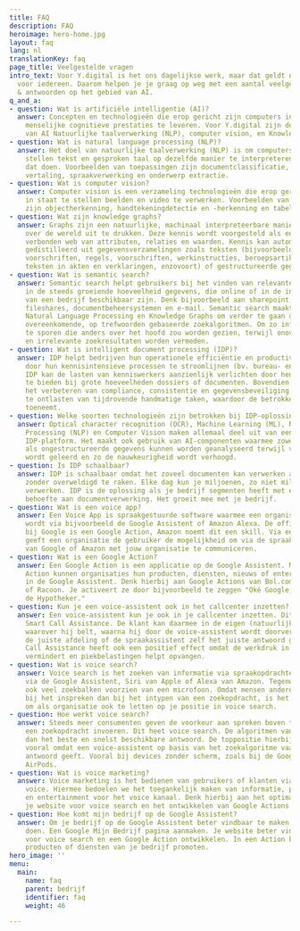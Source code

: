 ```yaml
---
title: FAQ
description: FAQ
heroimage: hero-home.jpg
layout: faq
lang: nl
translationKey: faq
page_title: Veelgestelde vragen
intro_text: Voor Y.digital is het ons dagelijkse werk, maar dat geldt natuurlijk niet
  voor iedereen. Daarom helpen je je graag op weg met een aantal veelgestelde vragen
  & antwoorden op het gebied van AI.
q_and_a:
- question: Wat is artificiële intelligentie (AI)?
  answer: Concepten en technologieën die erop gericht zijn computers in staat te stellen
    menselijke cognitieve prestaties te leveren. Voor Y.digital zijn de kerntechnologieën
    van AI Natuurlijke taalverwerking (NLP), computer vision, en Knowledge Graphs.
- question: Wat is natural language processing (NLP)?
  answer: Het doel van natuurlijke taalverwerking (NLP) is om computers in staat te
    stellen tekst en gesproken taal op dezelfde manier te interpreteren als mensen
    dat doen. Voorbeelden van toepassingen zijn documentclassificatie, automatische
    vertaling, spraakverwerking en onderwerp extractie.
- question: Wat is computer vision?
  answer: Computer vision is een verzameling technologieën die erop gericht zijn computers
    in staat te stellen beelden en video te verwerken. Voorbeelden van toepassingen
    zijn objectherkenning, handtekeningdetectie en -herkenning en tabelherkenning.
- question: Wat zijn knowledge graphs?
  answer: Graphs zijn een natuurlijke, machinaal interpreteerbare manier om kennis
    over de wereld uit te drukken. Deze kennis wordt voorgesteld als een onderling
    verbonden web van attributen, relaties en waarden. Kennis kan automatisch worden
    gedistilleerd uit gegevensverzamelingen zoals teksten (bijvoorbeeld wetten en
    voorschriften, regels, voorschriften, werkinstructies, beroepsartikelen, tuchtrecht,
    teksten in akten en verklaringen, enzovoort) of gestructureerde gegevensbronnen.
- question: Wat is semantic search?
  answer: Semantic search helpt gebruikers bij het vinden van relevante informatie
    in de steeds groeiende hoeveelheid gegevens, die online of in de interne opslagplaatsen
    van een bedrijf beschikbaar zijn. Denk bijvoorbeeld aan sharepoint, onedrive,
    fileshares, documentbeheersystemen en e-mail. Semantic search maakt gebruik van
    Natural Language Processing en Knowledge Graphs om verder te gaan dan letterlijk
    overeenkomende, op trefwoorden gebaseerde zoekalgoritmen. Om zo informatie op
    te sporen die anders over het hoofd zou worden gezien, terwijl onoverzichtelijke
    en irrelevante zoekresultaten worden vermeden.
- question: Wat is intelligent document processing (IDP)?
  answer: IDP helpt bedrijven hun operationele efficiëntie en productiviteit te verhogen
    door hun kennisintensieve processen te stroomlijnen (bv. bureau- en dossierwerk).
    IDP kan de lasten van kenniswerkers aanzienlijk verlichten door hen beslissingsondersteuning
    te bieden bij grote hoeveelheden dossiers of documenten. Bovendien helpt IDP bij
    het verbeteren van compliance, consistentie en gegevensbeveiliging door mensen
    te ontlasten van tijdrovende handmatige taken, waardoor de betrokkenheid van werknemers
    toeneemt.
- question: Welke soorten technologieën zijn betrokken bij IDP-oplossingen?
  answer: Optical character recognition (OCR), Machine Learning (ML), Natural Language
    Processing (NLP) en Computer Vision maken allemaal deel uit van een geavanceerd
    IDP-platform. Het maakt ook gebruik van AI-componenten waarmee zowel gestructureerde
    als ongestructureerde gegevens kunnen worden geanalyseerd terwijl voortdurend
    wordt geleerd en zo de nauwkeurigheid wordt verhoogd.
- question: Is IDP schaalbaar?
  answer: IDP is schaalbaar omdat het zoveel documenten kan verwerken als nodig is
    zonder overweldigd te raken. Elke dag kun je miljoenen, zo niet miljarden datapunten
    verwerken. IDP is de oplossing als je bedrijf segmenten heeft met een grotere
    behoefte aan documentverwerking. Het groeit mee met je bedrijf.
- question: Wat is een voice app?
  answer: Een Voice App is spraakgestuurde software waarmee een organisatie toegankelijk
    wordt via bijvoorbeeld de Google Assistent of Amazon Alexa. De officiële term
    bij Google is een Google Action, Amazon noemt dit een skill. Via een voice app
    geeft een organisatie de gebruiker de mogelijkheid om via de spraakassistenten
    van Google of Amazon met jouw organisatie te communiceren.
- question: Wat is een Google Action?
  answer: Een Google Action is een applicatie op de Google Assistent. Met een Google
    Action kunnen organisaties hun producten, diensten, nieuws of entertainment integreren
    in de Google Assistent. Denk hierbij aan Google Actions van Bol.com, de Hypotheker
    of Racoon. Je activeert ze door bijvoorbeeld te zeggen "Oké Google, praat met
    de Hypotheker."
- question: Kun je een voice-assistent ook in het callcenter inzetten?
  answer: Een voice-assistent kun je ook in je callcenter inzetten. Dit noemen we
    Smart Call Assistance. De klant kan daarmee in de eigen (natuurlijke) taal inspreken
    waarover hij belt, waarna hij door de voice-assistent wordt doorverbonden naar
    de juiste afdeling of de spraakassistent zelf het juiste antwoord geeft. Smart
    Call Assistance heeft ook een positief effect omdat de werkdruk in het callcenter
    vermindert en piekbelastingen helpt opvangen.
- question: Wat is voice search?
  answer: Voice search is het zoeken van informatie via spraakopdrachten. Bijvoorbeeld
    via de Google Assistent, Siri van Apple of Alexa van Amazon. Tegenwoordig zijn
    ook veel zoekbalken voorzien van een microfoon. Omdat mensen andere woorden gebruiken
    bij het inspreken dan bij het intypen van een zoekopdracht, is het belangrijk
    om als organisatie ook te letten op je positie in voice search.
- question: Hoe werkt voice search?
  answer: Steeds meer consumenten geven de voorkeur aan spreken boven typen als ze
    een zoekopdracht invoeren. Dit heet voice search. De algoritmen van Google zoeken
    dan het beste en snelst beschikbare antwoord. De toppositie hierbij veel waard,
    vooral omdat een voice-assistent op basis van het zoekalgoritme vaak maar een
    antwoord geeft. Vooral bij devices zonder scherm, zoals bij de Google Home of
    AirPods.
- question: Wat is voice marketing?
  answer: Voice marketing is het bedienen van gebruikers of klanten via het kanaal
    voice. Hiermee bedoelen we het toegankelijk maken van informatie, producten, diensten
    en entertainment voor het voice kanaal. Denk hierbij aan het optimaliseren van
    je website voor voice search en het ontwikkelen van Google Actions.
- question: Hoe komt mijn bedrijf op de Google Assistent?
  answer: Om je bedrijf op de Google Assistent beter vindbaar te maken, kun je 3 dingen
    doen. Een Google Mijn Bedrijf pagina aanmaken. Je website beter vindbaar maken
    voor voice search en een Google Action ontwikkelen. In een Action kun je bijvoorbeeld
    producten of diensten van je bedrijf promoten.
hero_image: ''
menu:
  main:
    name: faq
    parent: bedrijf
    identifier: faq
    weight: 46

---
```

